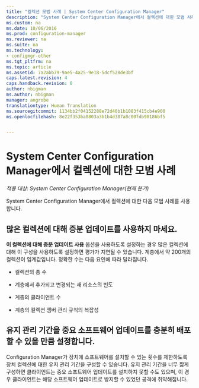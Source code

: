 ```yaml
---
title: "컬렉션 모범 사례 | System Center Configuration Manager"
description: "System Center Configuration Manager에서 컬렉션에 대한 모범 사례를 확인합니다."
ms.custom: na
ms.date: 10/06/2016
ms.prod: configuration-manager
ms.reviewer: na
ms.suite: na
ms.technology:
- configmgr-other
ms.tgt_pltfrm: na
ms.topic: article
ms.assetid: 7a2abb79-9ae5-4a25-9e18-5dcf528de3bf
caps.latest.revision: 4
caps.handback.revision: 0
author: nbigman
ms.author: nbigman
manager: angrobe
translationtype: Human Translation
ms.sourcegitcommit: 1134bb2f04152288e72d40b1b1083f415cb4e900
ms.openlocfilehash: 8e22f353ba0803a3b1b4d387a8c00fdb98186bf5


---
```

# <a name="best-practices-for-collections-in-system-center-configuration-manager"></a>System Center Configuration Manager에서 컬렉션에 대한 모범 사례

*적용 대상: System Center Configuration Manager(현재 분기)*

System Center Configuration Manager에서 컬렉션에 대한 다음 모범 사례를 사용합니다.  

## <a name="do-not-use-incremental-updates-for-a-large-number-of-collections"></a>많은 컬렉션에 대해 증분 업데이트를 사용하지 마세요.  
 **이 컬렉션에 대해 증분 업데이트 사용** 옵션을 사용하도록 설정하는 경우 많은 컬렉션에 대해 이 구성을 사용하도록 설정하면 평가가 지연될 수 있습니다. 계층에서 약 200개의 컬렉션이 임계값입니다. 정확한 수는 다음 요인에 따라 달라집니다.  

-   컬렉션의 총 수  

-   계층에서 추가되고 변경되는 새 리소스의 빈도  

-   계층의 클라이언트 수  

-   계층의 컬렉션 멤버 관리 규칙의 복잡성  

## <a name="make-sure-that-maintenance-windows-are-large-enough-to-deploy-critical-software-updates"></a>유지 관리 기간을 중요 소프트웨어 업데이트를 충분히 배포할 수 있을 만큼 설정합니다.  
 Configuration Manager가 장치에 소프트웨어를 설치할 수 있는 횟수를 제한하도록 장치 컬렉션에 대한 유지 관리 기간을 구성할 수 있습니다. 유지 관리 기간을 너무 짧게 구성하면 클라이언트는 중요 소프트웨어 업데이트를 설치하지 못할 수도 있으며, 이 경우 클라이언트는 해당 소프트웨어 업데이트로 방지할 수 있었던 공격에 취약해집니다.  



<!--HONumber=Nov16_HO1-->


